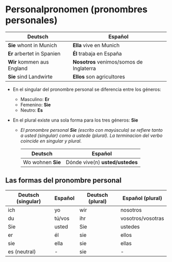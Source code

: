 # Personalpronomen (pronombres personales)

| Deutsch        | Español          |
| ---------------|----------------|
| **Sie** whont in Munich | **Ella** vive en Munich    |
| **Er** arbertet in Spanien | **Él** trabaja en España    |
| **Wir** kommen aus England | **Nosotros** venimos/somos de Inglaterra    |
| **Sie** sind Landwirte | **Ellos** son agricultores    |


* En el singular del pronombre personal se diferencia entre los géneros:
  * Masculino: **Er**
  * Femenino: **Sie**
  * Neutro: **Es**

* En el plural existe una sola forma para los tres géneros: **Sie**
  * _El pronombre personal **Sie** (escrito con mayúscula) se refiere tanto a usted (singular) como a ustede (plural). La terminacion del verbo coincide en singular y plural._


    | Deutsch           | Español          |
    | ------------------|----------------|
    | Wo wohnen **Sie** | Dónde vive(n) **usted/ustedes** |
  
## Las formas del pronombre personal


| Deutsch (singular) | Español | Deutsch (plural) | Español (plural) |
| -------------------|---------|------------------|------------------|
| ich | yo | wir | nosotros |
| du  | tú/vos | ihr | vosotros/vosotras |
| Sie | usted | Sie | ustedes |
| er  | él | sie | ellos |
| sie  | ella | sie | ellas |
| es (neutral)  | - | sie | - |

